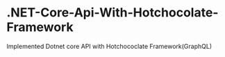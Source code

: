 # .NET-Core-Api-With-Hotchocolate-Framework
Implemented Dotnet core API with Hotchococlate Framework(GraphQL)
